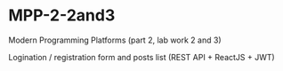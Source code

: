 # MPP-2-2and3
Modern Programming Platforms (part 2, lab work 2 and 3)

Logination / registration form and posts list (REST API + ReactJS + JWT)

